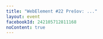 ```yaml
---
title: "WebElement #22 Prešov: ..."
layout: event
facebookId: 242105712811168
noContent: true
---
```

